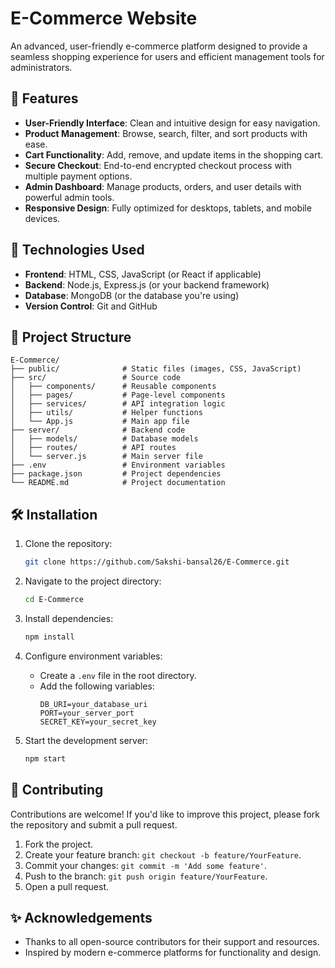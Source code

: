 # E-Commerce Website

An advanced, user-friendly e-commerce platform designed to provide a seamless shopping experience for users and efficient management tools for administrators.

## 🌟 Features

- **User-Friendly Interface**: Clean and intuitive design for easy navigation.
- **Product Management**: Browse, search, filter, and sort products with ease.
- **Cart Functionality**: Add, remove, and update items in the shopping cart.
- **Secure Checkout**: End-to-end encrypted checkout process with multiple payment options.
- **Admin Dashboard**: Manage products, orders, and user details with powerful admin tools.
- **Responsive Design**: Fully optimized for desktops, tablets, and mobile devices.

## 🚀 Technologies Used

- **Frontend**: HTML, CSS, JavaScript (or React if applicable)
- **Backend**: Node.js, Express.js (or your backend framework)
- **Database**: MongoDB (or the database you're using)
- **Version Control**: Git and GitHub

## 📂 Project Structure

```
E-Commerce/
├── public/              # Static files (images, CSS, JavaScript)
├── src/                 # Source code
│   ├── components/      # Reusable components
│   ├── pages/           # Page-level components
│   ├── services/        # API integration logic
│   ├── utils/           # Helper functions
│   └── App.js           # Main app file
├── server/              # Backend code
│   ├── models/          # Database models
│   ├── routes/          # API routes
│   └── server.js        # Main server file
├── .env                 # Environment variables
├── package.json         # Project dependencies
└── README.md            # Project documentation
```

## 🛠️ Installation

1. Clone the repository:
   ```bash
   git clone https://github.com/Sakshi-bansal26/E-Commerce.git
   ```
2. Navigate to the project directory:
   ```bash
   cd E-Commerce
   ```
3. Install dependencies:
   ```bash
   npm install
   ```
4. Configure environment variables:
   - Create a `.env` file in the root directory.
   - Add the following variables:
     ```env
     DB_URI=your_database_uri
     PORT=your_server_port
     SECRET_KEY=your_secret_key
     ```

5. Start the development server:
   ```bash
   npm start
   ```

## 🤝 Contributing

Contributions are welcome! If you'd like to improve this project, please fork the repository and submit a pull request.

1. Fork the project.
2. Create your feature branch: `git checkout -b feature/YourFeature`.
3. Commit your changes: `git commit -m 'Add some feature'`.
4. Push to the branch: `git push origin feature/YourFeature`.
5. Open a pull request.

## ✨ Acknowledgements

- Thanks to all open-source contributors for their support and resources.
- Inspired by modern e-commerce platforms for functionality and design.
